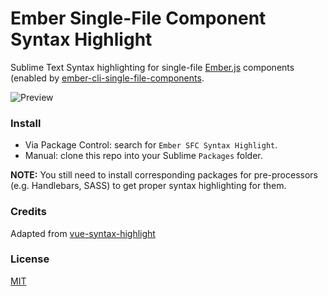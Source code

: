 # Ember Single-File Component Syntax Highlight

Sublime Text Syntax highlighting for single-file [Ember.js](https://emberjs.com) components (enabled by [ember-cli-single-file-components](https://github.com/urbany/ember-cli-single-file-components).

![Preview](https://urbany.github.io/ember-sfc-syntax-highlight/preview.png)

### Install

- Via Package Control: search for `Ember SFC Syntax Highlight`.
- Manual: clone this repo into your Sublime `Packages` folder.

**NOTE:** You still need to install corresponding packages for pre-processors (e.g. Handlebars, SASS) to get proper syntax highlighting for them.

### Credits

Adapted from [vue-syntax-highlight](https://github.com/vuejs/vue-syntax-highlight)

### License

[MIT](http://opensource.org/licenses/MIT)